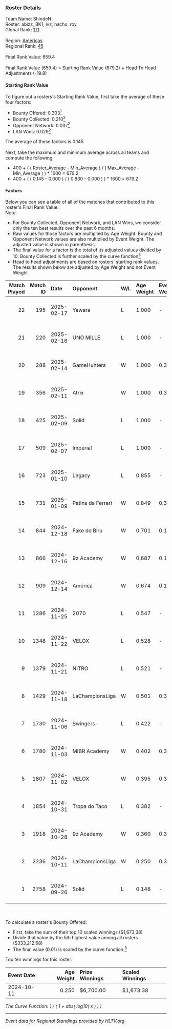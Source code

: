 ### Roster Details<br />
Team Name: ShindeN<br />
Roster: abizz, BK1, ivz, nacho, roy<br />
Global Rank: [171](../../standings_global_2025_03_03.md)<br />
<br />
Region: [Americas]( ../../standings_americas_2025_03_03.md)<br />
Regional Rank: [45]( ../../standings_americas_2025_03_03.md)<br />
<br />
Final Rank Value:  659.4<br />
<br />
Final Rank Value (659.4) = Starting Rank Value (679.2) + Head To Head Adjustments (-19.8)<br />

#### Starting Rank Value<br />
To figure out a rosters's Starting Rank Value, first take the average of these four factors:<br />
- Bounty Offered: 0.303[<sup>1</sup>](#table2)
- Bounty Collected: 0.210[<sup>2</sup>](#table1)
- Opponent Network: 0.037[<sup>2</sup>](#table1)
- LAN Wins: 0.029[<sup>2</sup>](#table1)

The average of these factors is 0.145<br />
<br />
Next, take the maximum and minimum average across all teams and compute the following:<br />
- 400 + ( ( Roster_Average - Min_Average ) / ( Max_Average - Min_Average ) ) * 1600 = 679.2
- 400 + ( ( 0.145 - 0.000 ) / ( 0.830 - 0.000 ) ) * 1600 = 679.2


#### Factors<br />
Below you can see a table of all of the matches that contributed to this roster's Final Rank Value.<br />
Note:<br />

- For Bounty Collected, Opponent Network, and LAN Wins, we consider only the ten best results over the past 6 months.
- Raw values for those factors are multiplied by Age Weight. Bounty and Opponent Network values are also multiplied by Event Weight. The adjusted value is shown in parenthesis.
- The final value for a factor is the total of its adjusted values divided by 10. Bounty Collected is further scaled by the curve function[<sup>3</sup>](#curveFunction)
- Head to head adjustments are based on rosters' starting rank values. The results shown below are adjusted by Age Weight and not Event Weight
<span id="table1"></span><br />


| Match Played | Match ID | Date       | Opponent          | W/L | Age Weight | Event Weight | Bounty Collected | Opponent Network | LAN Wins  | H2H Adj. | Roster                           |
| -: | -: | :- | :- | :- | :- | :- | :- | :- | :- | -: | :- |
|           22 |      195 | 2025-02-17 | Yawara            | L   | 1.000      | -            | -                | -                | -         |   -15.11 | abizz, BK1, ivz, nacho, roy      |
|           21 |      220 | 2025-02-16 | UNO MILLE         | L   | 1.000      | -            | -                | -                | -         |   -14.54 | abizz, BK1, ivz, nacho, roy      |
|           20 |      288 | 2025-02-14 | GameHunters       | W   | 1.000      | 0.371        | 0.001 (0.000)    | 0.367 (0.136)    | 0 (0.000) |    14.26 | abizz, BK1, ivz, nacho, roy      |
|           19 |      356 | 2025-02-11 | Atrix             | W   | 1.000      | 0.371        | 0.001 (0.000)    | 0.034 (0.013)    | 0 (0.000) |    12.76 | abizz, BK1, ivz, nacho, roy      |
|           18 |      425 | 2025-02-09 | Solid             | L   | 1.000      | -            | -                | -                | -         |    -9.03 | abizz, BK1, ivz, nacho, roy      |
|           17 |      509 | 2025-02-07 | Imperial          | L   | 1.000      | -            | -                | -                | -         |    -4.72 | abizz, BK1, ivz, nacho, roy      |
|           16 |      723 | 2025-01-10 | Legacy            | L   | 0.855      | -            | -                | -                | -         |    -6.93 | abizz, BK1, ivz, relentless, roy |
|           15 |      731 | 2025-01-09 | Patins da Ferrari | W   | 0.849      | 0.384        | 0.000 (0.000)    | 0.125 (0.041)    | 0 (0.000) |     8.06 | abizz, BK1, ivz, relentless, roy |
|           14 |      844 | 2024-12-18 | Fake do Biru      | W   | 0.701      | 0.143        | 0.000 (0.000)    | 0.192 (0.019)    | 0 (0.000) |     7.47 | abizz, BK1, ivz, relentless, roy |
|           13 |      866 | 2024-12-16 | 9z Academy        | W   | 0.687      | 0.143        | 0.000 (0.000)    | 0.205 (0.020)    | 0 (0.000) |     6.36 | abizz, BK1, ivz, relentless, roy |
|           12 |      909 | 2024-12-14 | América           | W   | 0.674      | 0.143        | 0.000 (0.000)    | -                | 0 (0.000) |     4.02 | abizz, BK1, ivz, relentless, roy |
|           11 |     1286 | 2024-11-25 | 2070              | L   | 0.547      | -            | -                | -                | -         |    -9.95 | abizz, BK1, ivz, relentless, roy |
|           10 |     1348 | 2024-11-22 | VELOX             | L   | 0.528      | -            | -                | -                | -         |   -11.94 | abizz, BK1, ivz, relentless, roy |
|            9 |     1379 | 2024-11-21 | NITRO             | L   | 0.521      | -            | -                | -                | -         |    -9.09 | abizz, BK1, ivz, relentless, roy |
|            8 |     1429 | 2024-11-18 | LaChampionsLiga   | W   | 0.501      | 0.371        | 0.003 (0.001)    | 0.196 (0.036)    | 0 (0.000) |     6.33 | abizz, BK1, ivz, relentless, roy |
|            7 |     1730 | 2024-11-06 | Swingers          | L   | 0.422      | -            | -                | -                | -         |    -5.93 | abizz, BK1, ivz, relentless, roy |
|            6 |     1780 | 2024-11-03 | MIBR Academy      | W   | 0.402      | 0.371        | 0.001 (0.000)    | 0.323 (0.048)    | 0 (0.000) |     5.76 | abizz, BK1, ivz, relentless, roy |
|            5 |     1807 | 2024-11-02 | VELOX             | W   | 0.395      | 0.371        | 0.000 (0.000)    | 0.117 (0.017)    | 0 (0.000) |     3.48 | abizz, BK1, ivz, relentless, roy |
|            4 |     1854 | 2024-10-31 | Tropa do Taco     | L   | 0.382      | -            | -                | -                | -         |    -6.12 | abizz, BK1, ivz, relentless, roy |
|            3 |     1918 | 2024-10-28 | 9z Academy        | W   | 0.360      | 0.371        | -                | 0.205 (0.027)    | -         |     3.09 | abizz, BK1, ivz, relentless, roy |
|            2 |     2236 | 2024-10-11 | LaChampionsLiga   | W   | 0.250      | 0.335        | 0.003 (0.000)    | 0.196 (0.016)    | 1 (0.250) |     3.45 | abizz, BK1, ivz, relentless, roy |
|            1 |     2758 | 2024-09-26 | Solid             | L   | 0.148      | -            | -                | -                | -         |    -1.52 | abizz, BK1, ivz, relentless, roy |

<br />
<span id="table2"></span><br />
To calculate a roster's Bounty Offered:<br />

- First, take the sum of their top 10 scaled winnings ($1,673.38)
- Divide that value by the 5th highest value among all rosters ($333,212.68)
- The final value (0.01) is scaled by the curve function.[<sup>3</sup>](#curveFunction)

Top ten winnings for this roster:<br />

| Event Date | Age Weight | Prize Winnings | Scaled Winnings |
| :- | -: | :- | :- |
| 2024-10-11 |      0.250 | $6,700.00      | $1,673.38       |


<span id="curveFunction"></span>_The Curve Function: 1 / ( 1 + abs( log10( x ) ) )_<br />

---
_Event data for Regional Standings provided by HLTV.org_<br />
